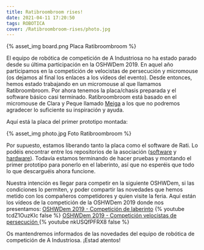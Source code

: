 ```yaml
---
title: Ratibroombroom rises!
date: 2021-04-11 17:20:50
tags: ROBOTICA
cover: /Ratibroombroom-rises/photo.jpg
---
```


{% asset_img board.png Placa Ratibroombroom %}


El equipo de robótica  de competición de A Industriosa no ha estado parado desde su última participación en la OSHWDem 2019. En aquel año participamos en la competición de velocistas de persecución y micromouse (os dejamos al final los enlaces a los vídeos del evento). Desde entonces, hemos estado trabajando en un micromouse al que llamamos Ratibroombroom. Por ahora tenemos la placa/chasis preparada y el software básico casi terminado. Ratibroombroom está basado en el micromouse de Clara y Peque llamado [Meiga](https://github.com/Bulebots/meiga) a los que no podremos agradecer lo suficiente su inspiración y ayuda.

Aquí está la placa del primer prototipo montada:

{% asset_img photo.jpg Foto Ratibroombroom %}

Por supuesto, estamos liberando tanto la placa como el software de Rati. Lo podéis encontrar entre los repositorios de la asociación ([software](https://github.com/aindustriosa/RatibroombroomSW) y [hardware](https://github.com/aindustriosa/Ratibroombroom)). Todavía estamos terminando de hacer pruebas y montando el primer prototipo para ponerlo en el laberinto, así que no esperéis que todo lo que descarguéis ahora funcione.


Nuestra intención es llegar para competir en la siguiente OSHWDem, si las condiciones lo permiten, y poder compartir las novedades que hemos metido con los compañeros competidores y quien visite la feria. Aquí están los vídeos de la competición de la OSHWDem 2019 donde nos presentamos:
[OSHWDem 2019 - Competición de laberinto](https://www.youtube.com/watch?v=tcdZ1OuzKIc)
{% youtube tcdZ1OuzKIc false %}
[OSHWDem 2019 - Competición velocistas de persecución
](https://www.youtube.com/watch?v=nkUSQfPFRX8)
{% youtube nkUSQfPFRX8 false %}

Os mantendremos informados de las novedades del equipo de robótica de competición de A Industriosa. ¡Estad atentos!



